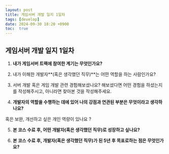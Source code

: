 ```yaml
---
layout: post
title: 게임서버 개발 일지 1일차
tags: [develop]
date: 2024-09-30 18:20 +0900
toc:  true
---
```

## 게임서버 개발 일지 1일차
1. **내가 게임서버 트랙에 참여한 계기는 무엇인가요?**

2. 내가 이해한 개발자**(혹은 생각했던 직무)**는 어떤 역할을 하는 사람인가요? 

3. 서버 개발 혹은 게임 개발 관련 경험해보셨나요? 해보셨다면 어떤 경험을 하셨는지를 작성해주시고, 아니라면 찾아본 것을 작성해주세요.

4. **개발자의 역할을 수행하는 데에 있어 나의 강점과 연관된 부분은 무엇이라고 생각하나요?** 

혹은 보완, 개선하고 싶은 개인 역량이 있나요 ?
  
5. **본 코스 수료 후, 어떤 개발자(혹은 생각했던 직무)로 성장하고 싶나요?**

6. **본 코스 수료 후, 개발자(혹은 생각했던 직무)가 된 5년 후 목표로하는 점은 무엇인가요?**